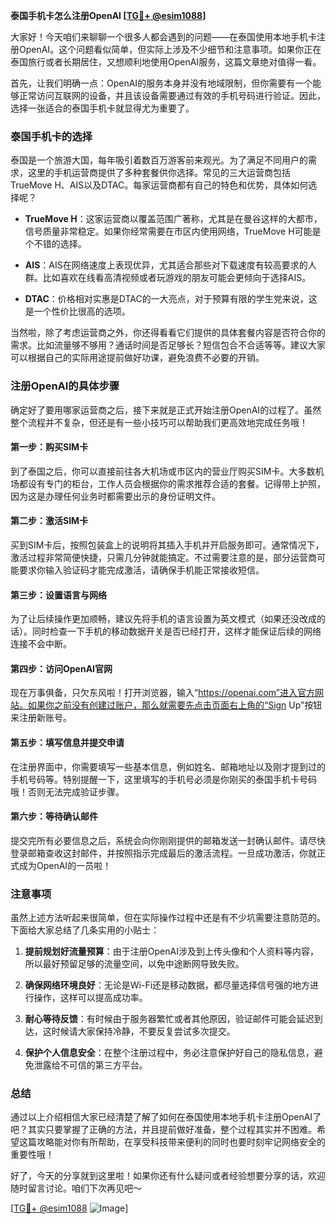 **泰国手机卡怎么注册OpenAI [[TG💪+ @esim1088](https://t.me/s/esim1088)]**

大家好！今天咱们来聊聊一个很多人都会遇到的问题——在泰国使用本地手机卡注册OpenAI。这个问题看似简单，但实际上涉及不少细节和注意事项。如果你正在泰国旅行或者长期居住，又想顺利地使用OpenAI服务，这篇文章绝对值得一看。

首先，让我们明确一点：OpenAI的服务本身并没有地域限制，但你需要有一个能够正常访问互联网的设备，并且该设备需要通过有效的手机号码进行验证。因此，选择一张适合的泰国手机卡就显得尤为重要了。

### 泰国手机卡的选择

泰国是一个旅游大国，每年吸引着数百万游客前来观光。为了满足不同用户的需求，这里的手机运营商提供了多种套餐供你选择。常见的三大运营商包括TrueMove H、AIS以及DTAC。每家运营商都有自己的特色和优势，具体如何选择呢？

- **TrueMove H**：这家运营商以覆盖范围广著称，尤其是在曼谷这样的大都市，信号质量非常稳定。如果你经常需要在市区内使用网络，TrueMove H可能是个不错的选择。
  
- **AIS**：AIS在网络速度上表现优异，尤其适合那些对下载速度有较高要求的人群。比如喜欢在线看高清视频或者玩游戏的朋友可能会更倾向于选择AIS。

- **DTAC**：价格相对实惠是DTAC的一大亮点，对于预算有限的学生党来说，这是一个性价比很高的选项。

当然啦，除了考虑运营商之外，你还得看看它们提供的具体套餐内容是否符合你的需求。比如流量够不够用？通话时间是否足够长？短信包合不合适等等。建议大家可以根据自己的实际用途提前做好功课，避免浪费不必要的开销。

### 注册OpenAI的具体步骤

确定好了要用哪家运营商之后，接下来就是正式开始注册OpenAI的过程了。虽然整个流程并不复杂，但还是有一些小技巧可以帮助我们更高效地完成任务哦！

#### 第一步：购买SIM卡

到了泰国之后，你可以直接前往各大机场或市区内的营业厅购买SIM卡。大多数机场都设有专门的柜台，工作人员会根据你的需求推荐合适的套餐。记得带上护照，因为这是办理任何业务时都需要出示的身份证明文件。

#### 第二步：激活SIM卡

买到SIM卡后，按照包装盒上的说明将其插入手机并开启服务即可。通常情况下，激活过程非常简便快捷，只需几分钟就能搞定。不过需要注意的是，部分运营商可能要求你输入验证码才能完成激活，请确保手机能正常接收短信。

#### 第三步：设置语言与网络

为了让后续操作更加顺畅，建议先将手机的语言设置为英文模式（如果还没改成的话）。同时检查一下手机的移动数据开关是否已经打开，这样才能保证后续的网络连接不会中断。

#### 第四步：访问OpenAI官网

现在万事俱备，只欠东风啦！打开浏览器，输入“https://openai.com”进入官方网站。如果你之前没有创建过账户，那么就需要先点击页面右上角的“Sign Up”按钮来注册新账号。

#### 第五步：填写信息并提交申请

在注册界面中，你需要填写一些基本信息，例如姓名、邮箱地址以及刚才提到过的手机号码等。特别提醒一下，这里填写的手机号必须是你刚买的泰国手机卡号码哦！否则无法完成验证步骤。

#### 第六步：等待确认邮件

提交完所有必要信息之后，系统会向你刚刚提供的邮箱发送一封确认邮件。请尽快登录邮箱查收这封邮件，并按照指示完成最后的激活流程。一旦成功激活，你就正式成为OpenAI的一员啦！

### 注意事项

虽然上述方法听起来很简单，但在实际操作过程中还是有不少坑需要注意防范的。下面给大家总结了几条实用的小贴士：

1. **提前规划好流量预算**：由于注册OpenAI涉及到上传头像和个人资料等内容，所以最好预留足够的流量空间，以免中途断网导致失败。

2. **确保网络环境良好**：无论是Wi-Fi还是移动数据，都尽量选择信号强的地方进行操作，这样可以提高成功率。

3. **耐心等待反馈**：有时候由于服务器繁忙或者其他原因，验证邮件可能会延迟到达，这时候请大家保持冷静，不要反复尝试多次提交。

4. **保护个人信息安全**：在整个注册过程中，务必注意保护好自己的隐私信息，避免泄露给不可信的第三方平台。

### 总结

通过以上介绍相信大家已经清楚了解了如何在泰国使用本地手机卡注册OpenAI了吧？其实只要掌握了正确的方法，并且提前做好准备，整个过程其实并不困难。希望这篇攻略能对你有所帮助，在享受科技带来便利的同时也要时刻牢记网络安全的重要性哦！

好了，今天的分享就到这里啦！如果你还有什么疑问或者经验想要分享的话，欢迎随时留言讨论。咱们下次再见吧～ 

[[TG💪+ @esim1088](https://t.me/s/esim1088) ![Image](https://i.postimg.cc/4NQfJmqS/Snipaste-2025-05-13-00-14-12.png)]